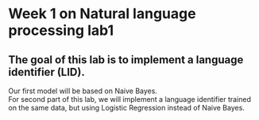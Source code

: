 # Week 1 on  Natural language processing  lab1


## The goal of this lab  is to implement a language identifier (LID).

Our first model will be based on Naive Bayes. <br>
For second part of this lab, we will implement a language identifier trained on the same data, but using Logistic Regression instead of Naive Bayes.

